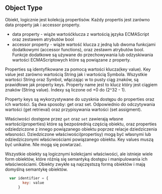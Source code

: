 ## Object Type

Obiekt, logicznie jest kolekcją propertisów. Każdy propertis jest zarówno data property jak i accessor property.
- data property - wiąże wartośćklucza z wartością języka ECMAScript oraz zestawem atrybutów bool
- accessor property - wiąże wartość klucza z jedną lub dwoma funkcjami dodatkowymi (accessor functions), oraz zestawm atrybutów bool.
Funkcje dodatkowe są używane do przechowywania lub odzyskiwania wartości ECMAScriptowych które są powiązane z property.

Properties są identyfikowane za pomocą wartości klucza(key value). Key value jest zarówno wartością String jak i wartością Symbola.
Wszystkie wartości String oraz Symbol, włączając w to pusty ciąg znaków, są prawidłowe jak property keys. Property name jest to klucz który jest ciągiem znaków (String value).
Indexy są liczone od +0 do (2^32 - 1).

Property keys są wykorzystywane do uzysknia dostępu do properties oraz ich wartości. Są dwa sposoby: get oraz set.
Odpowiednio do odczytywania wartości (get retrieval) oraz przypisywania wartości (set assigment).

Właściwości dostępne przez `get` oraz `set` zawierają własne wartości(properties) które są bezpośrednią częścią obiektu, 
oraz properties odziedziczone z innego powiązanego obiektu poprzez relacje dziedziczenia własności.
Dziedziczone właściwości(propertisy) mogą być własnymi lub odziedziczonymi właściwościami powiązanego obiektu.
Key values muszą być unikalne. NIe mogą się powtarzać.


Wszystkie obiekty są logicznymi kolekcjami właściwości, ale istnieje wiele form obiektów, które różnią się semantyką dostępu i manipulowania ich właściwościami.
Obiekty zwykłe są najczęstszą formą obiektów i mają domyślną semantykę obiektów.

```js
  var identifier = {
        key: value              
      }
```

